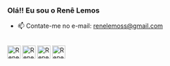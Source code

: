 ### Olá!! Eu sou o Renê Lemos

- 📫 Contate-me no e-mail: renelemoss@gmail.com

<div style="display: inline_block"><br>
  <img align="center" alt="Rene MS Excel" height="30" weight="40" src="https://img.icons8.com/color/48/000000/ms-excel.png">
   <img align="center" alt="Rene PowerBI" height="30" weight="40" src="https://svgshare.com/getbyhash/sha1-CoX1FeO7x4mfDg71Zr9sRooRgMs=">
   <img align="center" alt="Rene MySQL" height="30" weight="40" src="https://www.vectorlogo.zone/logos/mysql/mysql-official.svg">
     <img align="center" alt="Rene Python" height="30" weight="40" src="https://upload.wikimedia.org/wikipedia/commons/c/c3/Python-logo-notext.svg">
  
   
</div>
  
  
